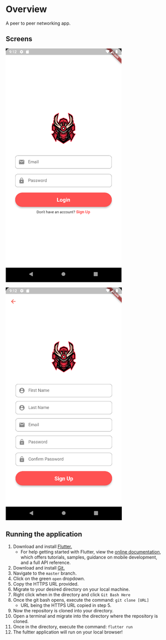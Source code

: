 # Overview

A peer to peer networking app.

## Screens

![alt text](https://github.com/grayson40/p2p-app/blob/master/images/login-screen.PNG?raw=true)

![alt text](https://github.com/grayson40/p2p-app/blob/master/images/sign-up-screen.PNG?raw=true)

## Running the application

1. Download and install [Flutter.](https://docs.flutter.dev/get-started/install)
    - For help getting started with Flutter, view the
[online documentation](https://flutter.dev/docs), which offers tutorials,
samples, guidance on mobile development, and a full API reference.
2. Download and install [Git.](https://gitforwindows.org/)
3. Navigate to the `master` branch.
4. Click on the green `open` dropdown.
5. Copy the HTTPS URL provided.
6. Migrate to your desired directory on your local machine.
7. Right click when in the directory and click `Git Bash Here`
8. Once the git bash opens, execute the command: `git clone [URL]`
    - URL being the HTTPS URL copied in step 5.
9. Now the repository is cloned into your directory.
10. Open a terminal and migrate into the directory where the repository is cloned.
11. Once in the directory, execute the command: `flutter run`
12. The fultter application will run on your local browser!

